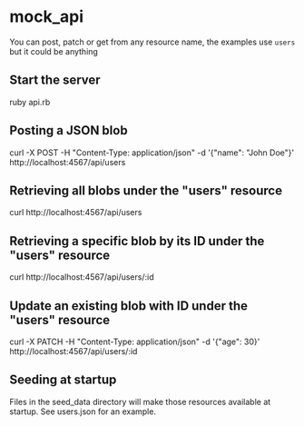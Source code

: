 # mock_api

You can post, patch or get from any resource name, the examples use `users` but it could be anything

## Start the server
ruby api.rb

## Posting a JSON blob
curl -X POST -H "Content-Type: application/json" -d '{"name": "John Doe"}' http://localhost:4567/api/users

## Retrieving all blobs under the "users" resource
curl http://localhost:4567/api/users

## Retrieving a specific blob by its ID under the "users" resource
curl http://localhost:4567/api/users/:id

## Update an existing blob with ID under the "users" resource
curl -X PATCH -H "Content-Type: application/json" -d '{"age": 30}' http://localhost:4567/api/users/:id

## Seeding at startup
Files in the seed_data directory will make those resources available at startup. See users.json for an example. 

